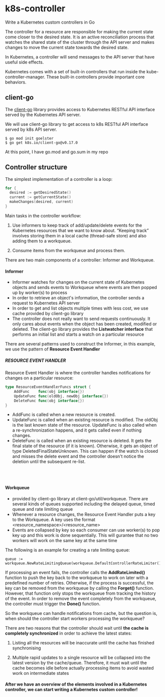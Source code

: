 # k8s-controller

Write a Kubernetes custom controllers in Go

The controller for a resource are responsible for making the current state come closer to the desired state. It is an active reconciliation process that watches the
shared state of the cluster through the API server and makes changes to move the current state towards the desired state.

In Kubernetes, a controller will send messages to the API server that have useful side effects.

Kubernetes comes with a set of built-in controllers that run inside the kube-controller-manager. These built-in controllers provide important core behaviors.



## client-go
The [client-go](https://github.com/kubernetes/client-go/blob/master/INSTALL.md#enabling-go-modules) library provides access to Kubernetes RESTful API interface served by the Kubernetes API server.

We will use client-go library to get access to k8s RESTful API interface served by k8s API server.

```
$ go mod init goelster
$ go get k8s.io/client-go@v0.17.0
```
At this point, I have go.mod and go.sum in my repo

## Controller structure
The simplest implementation of a controller is a loop:
```go
for {
  desired := getDesiredState()
  current := getCurrentState()
  makeChanges(desired, current)
}
```
Main tasks in the controller workflow:

1. Use informers to keep track of add/update/delete events for the Kubernetes resources that we want to know about. “Keeping track” involves storing them in a local cache (thread-safe store) and also adding them to a workqueue.

2. Consume items from the workqueue and process them.

There are two main components of a controller: Informer and Workqueue.

#### Informer
- Informer watches for changes on the current state of Kubernetes objects and sends events to Workqueue where events are then popped up by worker(s) to process
- In order to retrieve an object's information, the controller sends a request to Kubernetes API server
- In order to get and list objects multiple times with less cost, we use cache provided by client-go library
- The controller does not really want to send requests continuously. It only cares about events when the object has been created, modified or deleted. The client-go library provides the **Listwatcher interface** that performs an initial list and starts a watch on a particular resource

There are several patterns used to construct the Informer, in this example, we use the pattern of **Resource Event Handler**

##### RESOURCE EVENT HANDLER
Resource Event Handler is where the controller handles notifications for changes on a particular resource:
```go
type ResourceEventHandlerFuncs struct {
	AddFunc    func(obj interface{})
	UpdateFunc func(oldObj, newObj interface{})
	DeleteFunc func(obj interface{})
}
```
- AddFunc is called when a new resource is created.
- UpdateFunc is called when an existing resource is modified. The oldObj is the last known state of the resource. UpdateFunc is also called when a re-synchronization happens, and it gets called even if nothing changes.
- DeleteFunc is called when an existing resource is deleted. It gets the final state of the resource (if it is known). Otherwise, it gets an object of type DeletedFinalStateUnknown. This can happen if the watch is closed and misses the delete event and the controller doesn't notice the deletion until the subsequent re-list.

<br><br>

#### Workqueue

- provided by client-go library at client-go/util/workqueue. There are several kinds of queues supported including the delayed queue, timed queue and rate limiting queue
- Whenever a resource changes, the Resource Event Handler puts a key to the Workqueue. A key uses the format <resource_namespace>/<resource_name>
- Events are collapsed by key so each consumer can use worker(s) to pop key up and this work is done sequentially. This will gurantee that no two workers will work on the same key at the same time

The following is an example for creating a rate limiting queue:
```
queue :=
workqueue.NewRateLimitingQueue(workqueue.DefaultControllerRateLimiter())
```

If processing an event fails, the controller calls the **AddRateLimited()** function to push the key back to the workqueue to work on later with a predefined number of retries. Otherwise, if the process is successful, the key can be removed from the workqueue by calling the **Forget()** function. However, that function only stops the workqueue from tracking the history of the event. In order to remove the event completely from the workqueue, the controller must trigger the **Done()** function.
<br>

So the workqueue can handle notifications from cache, but the question is, when should the controller start workers processing the workqueue? 

There are two reasons that the controller should wait until **the cache is completely synchronized** in order to achieve the latest states:

1. Listing all the resources will be inaccurate until the cache has finished synchronising

2. Multiple rapid updates to a single resource will be collapsed into the latest version by the cache/queue. Therefore, it must wait until the cache becomes idle before actually processing items to avoid wasted work on intermediate states

#### After we have an overview of the elements involved in a Kubernetes controller, we can start writing a Kubernetes custom controller!

